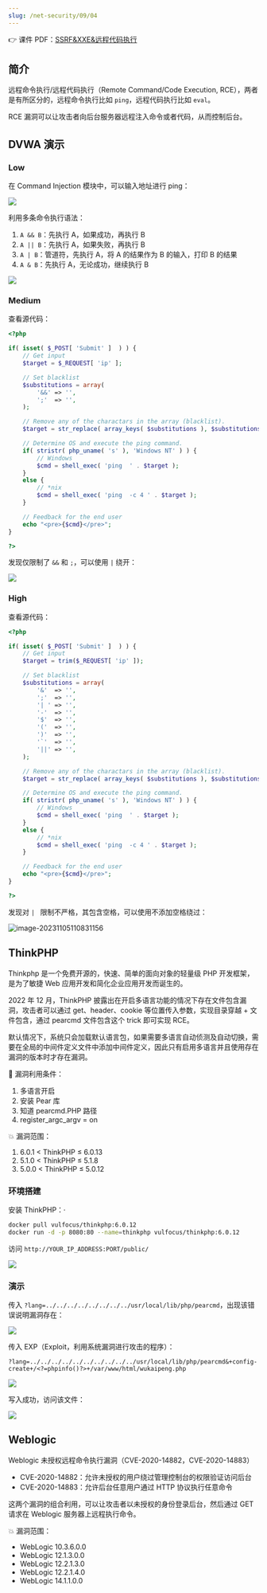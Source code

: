 ```yaml
---
slug: /net-security/09/04
---
```


👉 课件 PDF：[SSRF&XXE&远程代码执行](./SSRF%20&%20XXE%20&%20Remote%20Code%20Execution.pdf)

## 简介

远程命令执行/远程代码执行（Remote Command/Code Execution, RCE），两者是有所区分的，远程命令执行比如 `ping`，远程代码执行比如 `eval`。

RCE 漏洞可以让攻击者向后台服务器远程注入命令或者代码，从而控制后台。

## DVWA 演示

### Low

在 Command Injection 模块中，可以输入地址进行 ping：

![](http://img.wukaipeng.com/2023/11/05-105958-image-20231105105958709.png)

利用多条命令执行语法：

1. `A && B`：先执行 A，如果成功，再执行 B
2. `A || B`：先执行 A，如果失败，再执行 B
3. `A | B`：管道符，先执行 A，将 A 的结果作为 B 的输入，打印 B 的结果
4. `A & B`：先执行 A，无论成功，继续执行 B



![](http://img.wukaipeng.com/2023/11/05-110414-image-20231105110414424.png)

### Medium

查看源代码：

```php
<?php

if( isset( $_POST[ 'Submit' ]  ) ) {
    // Get input
    $target = $_REQUEST[ 'ip' ];

    // Set blacklist
    $substitutions = array(
        '&&' => '',
        ';'  => '',
    );

    // Remove any of the charactars in the array (blacklist).
    $target = str_replace( array_keys( $substitutions ), $substitutions, $target );

    // Determine OS and execute the ping command.
    if( stristr( php_uname( 's' ), 'Windows NT' ) ) {
        // Windows
        $cmd = shell_exec( 'ping  ' . $target );
    }
    else {
        // *nix
        $cmd = shell_exec( 'ping  -c 4 ' . $target );
    }

    // Feedback for the end user
    echo "<pre>{$cmd}</pre>";
}

?> 
```

发现仅限制了 `&&` 和 `;`，可以使用 `|` 绕开：

![](http://img.wukaipeng.com/2023/11/05-110638-image-20231105110638798.png)

### High

查看源代码：

```php
<?php

if( isset( $_POST[ 'Submit' ]  ) ) {
    // Get input
    $target = trim($_REQUEST[ 'ip' ]);

    // Set blacklist
    $substitutions = array(
        '&'  => '',
        ';'  => '',
        '| ' => '',
        '-'  => '',
        '$'  => '',
        '('  => '',
        ')'  => '',
        '`'  => '',
        '||' => '',
    );

    // Remove any of the charactars in the array (blacklist).
    $target = str_replace( array_keys( $substitutions ), $substitutions, $target );

    // Determine OS and execute the ping command.
    if( stristr( php_uname( 's' ), 'Windows NT' ) ) {
        // Windows
        $cmd = shell_exec( 'ping  ' . $target );
    }
    else {
        // *nix
        $cmd = shell_exec( 'ping  -c 4 ' . $target );
    }

    // Feedback for the end user
    echo "<pre>{$cmd}</pre>";
}

?> 
```

发现对 `| ` 限制不严格，其包含空格，可以使用不添加空格绕过：

![image-20231105110831156](http://img.wukaipeng.com/2023/11/05-110831-image-20231105110831156.png)

## ThinkPHP

Thinkphp 是一个免费开源的，快速、简单的面向对象的轻量级 PHP 开发框架，是为了敏捷 Web 应用开发和简化企业应用开发而诞生的。

2022 年 12 月，ThinkPHP 披露出在开启多语言功能的情况下存在文件包含漏洞，攻击者可以通过 get、header、cookie 等位置传入参数，实现目录穿越 + 文件包含，通过 pearcmd 文件包含这个 trick 即可实现 RCE。

默认情况下，系统只会加载默认语言包，如果需要多语言自动侦测及自动切换，需要在全局的中间件定义文件中添加中间件定义，因此只有启用多语言并且使用存在漏洞的版本时才存在漏洞。

🔑 漏洞利用条件：

1. 多语言开启
2. 安装 Pear 库
3. 知道 pearcmd.PHP 路径
4. register_argc_argv = on

💥 漏洞范围：

1. 6.0.1 < ThinkPHP ≤ 6.0.13
2. 5.1.0 < ThinkPHP ≤ 5.1.8
3. 5.0.0 < ThinkPHP ≤ 5.0.12



### 环境搭建

安装 ThinkPHP：·

```bash
docker pull vulfocus/thinkphp:6.0.12
docker run -d -p 8080:80 --name=thinkphp vulfocus/thinkphp:6.0.12
```

访问 `http://YOUR_IP_ADDRESS:PORT/public/`

![](http://img.wukaipeng.com/2023/11/05-121646-te4OUO-image-20231105121646273.png)

### 演示

传入 `?lang=../../../../../../../../usr/local/lib/php/pearcmd`，出现该错误说明漏洞存在：

![](http://img.wukaipeng.com/2023/11/05-134533-CRlH1y-image-20231105134533378.png)

传入 EXP（Exploit，利用系统漏洞进行攻击的程序）：

`?lang=../../../../../../../../../../usr/local/lib/php/pearcmd&+config-create+/<?=phpinfo()?>+/var/www/html/wukaipeng.php`

![](http://img.wukaipeng.com/2023/11/05-135319-3PXoxe-image-20231105135319002.png)

写入成功，访问该文件：

![](http://img.wukaipeng.com/2023/11/05-135402-z1lqJZ-image-20231105135402344.png)

## Weblogic

Weblogic 未授权远程命令执行漏洞（CVE-2020-14882，CVE-2020-14883）

- CVE-2020-14882：允许未授权的用户绕过管理控制台的权限验证访问后台
- CVE-2020-14883：允许后台任意用户通过 HTTP 协议执行任意命令

这两个漏洞的组合利用，可以让攻击者以未授权的身份登录后台，然后通过 GET 请求在 Weblogic 服务器上远程执行命令。



💥  漏洞范围：

- WebLogic 10.3.6.0.0
- WebLogic 12.1.3.0.0
- WebLogic 12.2.1.3.0
- WebLogic 12.2.1.4.0
- WebLogic 14.1.1.0.0





















































